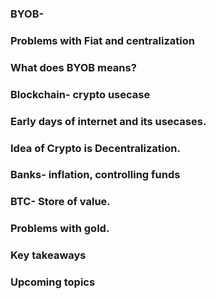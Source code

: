
### BYOB- 


### Problems with Fiat and centralization

### What does BYOB means?

### Blockchain- crypto usecase

### Early days of internet and its usecases.

### Idea of Crypto is Decentralization.

### Banks- inflation, controlling funds

### BTC- Store of value.

### Problems with gold.

### Key takeaways

### Upcoming topics


